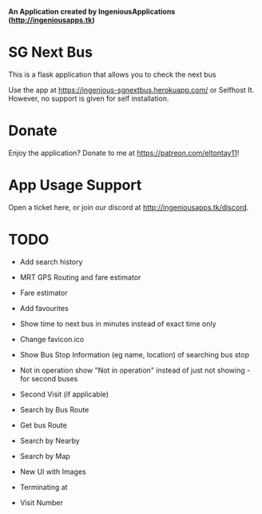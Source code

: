 **An Application created by IngeniousApplications (http://ingeniousapps.tk)**

# SG Next Bus
This is a flask application that allows you to check the next bus

Use the app at https://ingenious-sgnextbus.herokuapp.com/ or Selfhost It. However, no support is given for self installation.

# Donate

Enjoy the application? Donate to me at https://patreon.com/eltontay11!

# App Usage Support

Open a ticket here, or join our discord at http://ingeniousapps.tk/discord. 


# TODO

- Add search history 

- MRT GPS Routing and fare estimator

- Fare estimator

- Add favourites

- Show time to next bus in minutes instead of exact time only

- Change favicon.ico 

- Show Bus Stop Information (eg name, location) of searching bus stop

- Not in operation show "Not in operation" instead of just not showing - for second buses

- Second Visit (if applicable)

- Search by Bus Route

- Get bus Route

- Search by Nearby

- Search by Map

- New UI with Images

- Terminating at

- Visit Number
